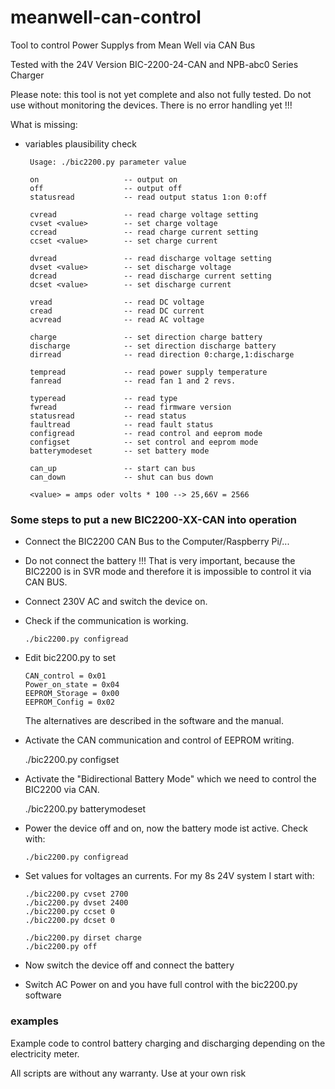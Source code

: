 # meanwell-can-control
Tool to control Power Supplys from Mean Well via CAN Bus

Tested with the 24V Version BIC-2200-24-CAN and NPB-abc0 Series Charger

Please note:  this tool is not yet complete and also not fully tested. Do not use without monitoring the devices. There is no error handling yet !!!

What is missing:
- variables plausibility check

       Usage: ./bic2200.py parameter value

       on                   -- output on
       off                  -- output off
       statusread           -- read output status 1:on 0:off 

       cvread               -- read charge voltage setting
       cvset <value>        -- set charge voltage
       ccread               -- read charge current setting
       ccset <value>        -- set charge current

       dvread               -- read discharge voltage setting
       dvset <value>        -- set discharge voltage
       dcread               -- read discharge current setting
       dcset <value>        -- set discharge current

       vread                -- read DC voltage
       cread                -- read DC current
       acvread              -- read AC voltage

       charge               -- set direction charge battery
       discharge            -- set direction discharge battery
       dirread              -- read direction 0:charge,1:discharge

       tempread             -- read power supply temperature
       fanread              -- read fan 1 and 2 revs.

       typeread             -- read type
       fwread               -- read firmware version
       statusread           -- read status
       faultread            -- read fault status
       configread           -- read control and eeprom mode
       configset            -- set control and eeprom mode
       batterymodeset       -- set battery mode

       can_up               -- start can bus
       can_down             -- shut can bus down

       <value> = amps oder volts * 100 --> 25,66V = 2566 


### Some steps to put a new BIC2200-XX-CAN into operation

- Connect the BIC2200 CAN Bus to the Computer/Raspberry Pi/... 
- Do not connect the battery !!! That is very important, because the BIC2200 is in SVR mode and therefore it is impossible to control it via CAN BUS.
- Connect 230V AC and switch the device on.
- Check if the communication is working.
 
      ./bic2200.py configread

- Edit bic2200.py to set
 
      CAN_control = 0x01
      Power_on_state = 0x04
      EEPROM_Storage = 0x00
      EEPROM_Config = 0x02

   The alternatives are described in the software and the manual.
-  Activate the CAN communication and control of EEPROM writing.

      ./bic2200.py configset 

-  Activate the "Bidirectional Battery Mode" which we need to control the BIC2200 via CAN.

      ./bic2200.py batterymodeset

- Power the device off and on, now the battery mode ist active. Check with:

      ./bic2200.py configread

- Set values for voltages an currents. For my 8s 24V system I start with:

      ./bic2200.py cvset 2700
      ./bic2200.py dvset 2400
      ./bic2200.py ccset 0
      ./bic2200.py dcset 0

      ./bic2200.py dirset charge
      ./bic2200.py off

- Now switch the device off and connect the battery
- Switch AC Power on and you have full control with the bic2200.py software
 

### examples        
Example code to control battery charging and discharging depending on the electricity meter. 

All scripts are without any warranty. Use at your own risk
